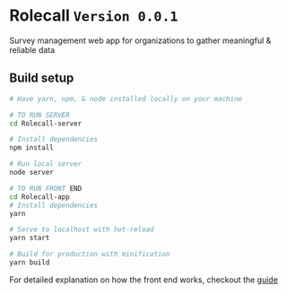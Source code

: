 # Rolecall `Version 0.0.1`

Survey management web app for organizations to gather meaningful & reliable data

## Build setup

``` bash
# Have yarn, npm, & node installed locally on your machine

# TO RUN SERVER
cd Rolecall-server

# Install dependencies
npm install

# Run local server
node server

# TO RUN FRONT END
cd Rolecall-app
# Install dependencies
yarn

# Serve to localhost with hot-reload
yarn start

# Build for production with minification
yarn build
```

For detailed explanation on how the front end works, checkout the [guide](https://redq.gitbooks.io/isomorphic/content/) 

